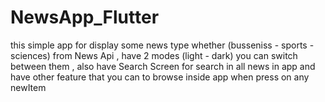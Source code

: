 # NewsApp_Flutter
this simple app for display some news type whether (busseniss - sports - sciences) from News Api ,
have 2 modes (light - dark) you can switch between them ,
also have Search Screen for search in all news in app and
have other feature that you can to browse inside app when press on any newItem 
